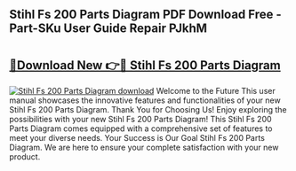 ## Stihl Fs 200 Parts Diagram PDF Download Free - Part-SKu User Guide Repair PJkhM

# <h2><a href="http://dfnx77.blite.top/?on=Stihl+Fs+200+Parts+Diagram">🔗Download New 👉🔴 Stihl Fs 200 Parts Diagram</a></h2>

[![Stihl Fs 200 Parts Diagram download](https://i.imgur.com/lujVjoI.png)](http://dfnx77.blite.top/?on=Stihl+Fs+200+Parts+Diagram)
Welcome to the Future This user manual showcases the innovative features and functionalities of your new Stihl Fs 200 Parts Diagram. Thank You for Choosing Us! Enjoy exploring the possibilities with your new Stihl Fs 200 Parts Diagram! This Stihl Fs 200 Parts Diagram comes equipped with a comprehensive set of features to meet your diverse needs. Your Success is Our Goal Stihl Fs 200 Parts Diagram. We are here to ensure your complete satisfaction with your new product.
